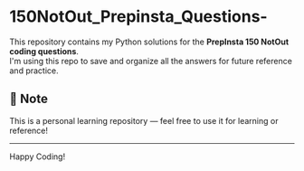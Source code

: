 # 150NotOut_Prepinsta_Questions-

This repository contains my Python solutions for the **PrepInsta 150 NotOut coding questions**.  
I'm using this repo to save and organize all the answers for future reference and practice.

## 📌 Note
This is a personal learning repository — feel free to use it for learning or reference!

---

Happy Coding!
